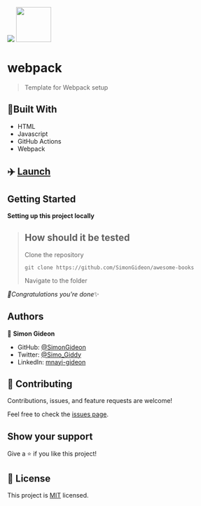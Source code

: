 ![](https://img.shields.io/badge/Microverse-blueviolet)
<img src="https://webpack.js.org/site-logo.1fcab817090e78435061.svg"  width=80>


# webpack

> Template for Webpack setup

## 🗼Built With

- HTML
- Javascript
- GitHub Actions
- Webpack

## ✈️ [Launch]()

## Getting Started

**Setting up this project locally**
> ## How should it be tested
> Clone the repository
> 
> ```
> git clone https://github.com/SimonGideon/awesome-books
> ```
> 
> Navigate to the folder

*🎉Congratulations you're done*✨

## Authors

👤 **Simon Gideon**

- GitHub: [@SimonGideon](https://github.com/SimonGideon)
- Twitter: [@Simo_Giddy](https://twitter.com/Simo_Giddy)
- LinkedIn: [mnayi-gideon](https://linkedin.com/in/mnayi-gideon)


## 🤝 Contributing

Contributions, issues, and feature requests are welcome!

Feel free to check the [issues page](../../issues/).

## Show your support

Give a ⭐️ if you like this project!


## 📝 License

This project is [MIT](./MIT.md) licensed.
